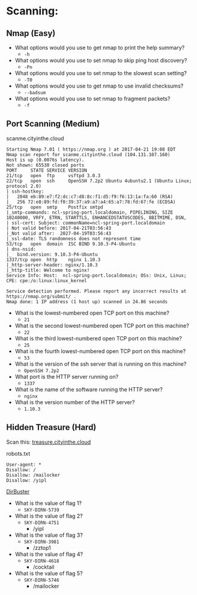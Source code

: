Scanning:
=========

Nmap (Easy)
-----------

- What options would you use to get nmap to print the help summary?
  - `-h`
- What options would you use to set nmap to skip ping host discovery?
  - `-Pn`
- What options would you use to set nmap to the slowest scan setting?
  - `-T0`
- What options would you use to get nmap to use invalid checksums?
  - `--badsum`
- What options would you use to set nmap to fragment packets?
  - `-f`


Port Scanning (Medium)
----------------------

scanme.cityinthe.cloud

```
Starting Nmap 7.01 ( https://nmap.org ) at 2017-04-21 19:08 EDT
Nmap scan report for scanme.cityinthe.cloud (104.131.107.160)
Host is up (0.0076s latency).
Not shown: 65530 closed ports
PORT     STATE SERVICE VERSION
21/tcp   open  ftp     vsftpd 3.0.3
22/tcp   open  ssh     OpenSSH 7.2p2 Ubuntu 4ubuntu2.1 (Ubuntu Linux; protocol 2.0)
| ssh-hostkey: 
|   2048 eb:89:e7:f2:dc:c7:d8:8c:f1:d5:f9:f6:13:1a:fa:60 (RSA)
|_  256 72:e8:89:fd:f0:39:37:a9:a7:a4:65:a7:78:fd:67:fe (ECDSA)
25/tcp   open  smtp    Postfix smtpd
|_smtp-commands: ncl-spring-port.localdomain, PIPELINING, SIZE 10240000, VRFY, ETRN, STARTTLS, ENHANCEDSTATUSCODES, 8BITMIME, DSN, 
| ssl-cert: Subject: commonName=ncl-spring-port.localdomain
| Not valid before: 2017-04-21T03:56:43
|_Not valid after:  2027-04-19T03:56:43
|_ssl-date: TLS randomness does not represent time
53/tcp   open  domain  ISC BIND 9.10.3-P4-Ubuntu
| dns-nsid: 
|_  bind.version: 9.10.3-P4-Ubuntu
1337/tcp open  http    nginx 1.10.3
|_http-server-header: nginx/1.10.3
|_http-title: Welcome to nginx!
Service Info: Host:  ncl-spring-port.localdomain; OSs: Unix, Linux; CPE: cpe:/o:linux:linux_kernel

Service detection performed. Please report any incorrect results at https://nmap.org/submit/ .
Nmap done: 1 IP address (1 host up) scanned in 24.86 seconds
```

- What is the lowest-numbered open TCP port on this machine?
  - `21`
- What is the second lowest-numbered open TCP port on this machine?
  - `22`
- What is the third lowest-numbered open TCP port on this machine?
  - `25`
- What is the fourth lowest-numbered open TCP port on this machine?
  - `53`
- What is the version of the ssh server that is running on this machine?
  - `OpenSSH 7.2p2`
- What port is the HTTP server running on?
  - `1337`
- What is the name of the software running the HTTP server?
  - `nginx`
- What is the version number of the HTTP server?
  - `1.10.3`


Hidden Treasure (Hard)
----------------------

Scan this:
[treasure.cityinthe.cloud](http://treasure.cityinthe.cloud/)

robots.txt
```
User-agent: *
Disallow: /
Disallow: /mailocker
Disallow: /yipl
```

[DirBuster](https://www.owasp.org/index.php/Category:OWASP_DirBuster_Project)

- What is the value of flag 1?
  - `SKY-DIRN-5739`
- What is the value of flag 2?
  - `SKY-DIRN-4751`
    - /yipl
- What is the value of flag 3?
  - `SKY-DIRN-3981`
    - /zztop1
- What is the value of flag 4?
  - `SKY-DIRN-4618`
    - /cocktail
- What is the value of flag 5?
  - `SKY-DIRN-5746`
    - /mailocker
